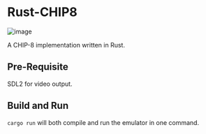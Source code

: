 # Rust-CHIP8

![image](https://github.com/user-attachments/assets/08c6feb4-3378-433e-94e8-c2ccbc8e2846)

A CHIP-8 implementation written in Rust. 

## Pre-Requisite 
SDL2 for video output.

## Build and Run

`cargo run` will both compile and run the emulator in one command.
